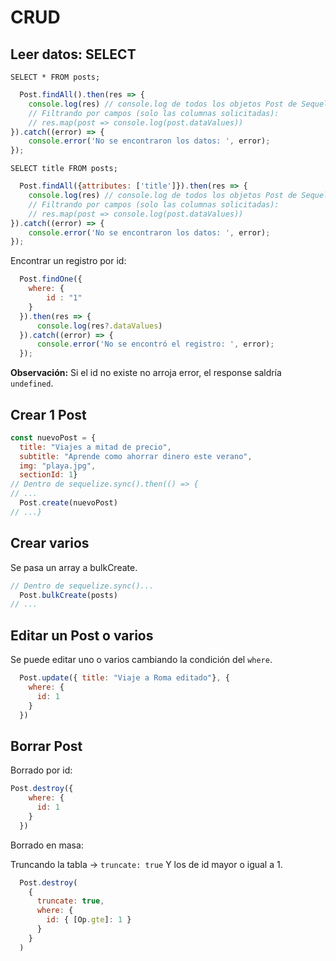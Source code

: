 # CRUD 

## Leer datos: SELECT 

`SELECT * FROM posts;` 
```javascript
  Post.findAll().then(res => {
    console.log(res) // console.log de todos los objetos Post de Sequelize
    // Filtrando por campos (solo las columnas solicitadas):
    // res.map(post => console.log(post.dataValues))
}).catch((error) => {
    console.error('No se encontraron los datos: ', error);
});
```

`SELECT title FROM posts;` 
```javascript
  Post.findAll({attributes: ['title']}).then(res => {
    console.log(res) // console.log de todos los objetos Post de Sequelize
    // Filtrando por campos (solo las columnas solicitadas):
    // res.map(post => console.log(post.dataValues))
}).catch((error) => {
    console.error('No se encontraron los datos: ', error);
});
```

Encontrar un registro por id:
```javascript
  Post.findOne({
    where: {
        id : "1"
    }
  }).then(res => {
      console.log(res?.dataValues)
  }).catch((error) => {
      console.error('No se encontró el registro: ', error);
  });
```

**Observación:** Si el id no existe no arroja error, el response saldría `undefined`.

## Crear 1 Post
```javascript
const nuevoPost = {
  title: "Viajes a mitad de precio", 
  subtitle: "Aprende como ahorrar dinero este verano", 
  img: "playa.jpg", 
  sectionId: 1}
// Dentro de sequelize.sync().then(() => {
// ...
  Post.create(nuevoPost)
// ...}
```
## Crear varios

Se pasa un array a bulkCreate.

```javascript
// Dentro de sequelize.sync()...
  Post.bulkCreate(posts)
// ...
```

## Editar un Post o varios

Se puede editar uno o varios cambiando la condición del `where`.

```javascript
  Post.update({ title: "Viaje a Roma editado"}, {
    where: {
      id: 1
    }
  })
```

## Borrar Post

Borrado por id:

```javascript
Post.destroy({
    where: {
      id: 1
    }
  })
```

Borrado en masa:

Truncando la tabla -> `truncate: true`
Y los de id mayor o igual a 1.

```javascript
  Post.destroy(
    { 
      truncate: true,
      where: {
        id: { [Op.gte]: 1 }
      }
    }
  )
```